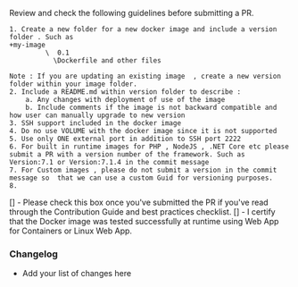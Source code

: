 Review and check the following guidelines before submitting a PR.

	1. Create a new folder for a new docker image and include a version folder . Such as 
	+my-image
	         \  0.1 
		       \Dockerfile and other files 
		
	Note : If you are updating an existing image  , create a new version folder within your image folder.
	2. Include a README.md within version folder to describe :
		a. Any changes with deployment of use of the image 
		b. Include comments if the image is not backward compatible and how user can manually upgrade to new version 
	3. SSH support included in the docker image 
	4. Do no use VOLUME with the docker image since it is not supported 
	5. Use only ONE external port in addition to SSH port 2222
	6. For built in runtime images for PHP , NodeJS , .NET Core etc please submit a PR with a version number of the framework. Such as Version:7.1 or Version:7.1.4 in the commit message  
	7. For Custom images , please do not submit a version in the commit message so  that we can use a custom Guid for versioning purposes. 
	8. 
	
[] - Please check this box once you've submitted the PR if you've read through the Contribution Guide and best practices checklist.
[] - I certify that the Docker image was tested successfully at runtime using Web App for Containers or Linux Web App.

### Changelog
- Add your list of changes here 